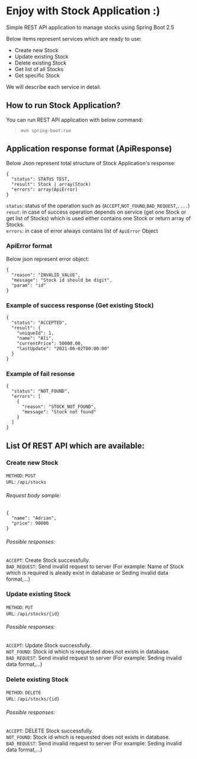 # Enjoy with Stock Application :)
Simple REST API application to manage stocks using Spring Boot 2.5

Below items represent services which are ready to use:

  * Create new Stock
  * Update existing Stock
  * Delete existing Stock
  * Get list of all Stocks
  * Get specific Stock

We will describe each service in detail.

## How to run Stock Application?

You can run REST API application with below command:
>`mvn spring-boot:run`

## Application response format (ApiResponse)
Below Json represent total structure of Stock Application's response:
```
{
  "status": STATUS TEST,
  "result": Stock | array(Stock)
  "errors": array(ApiError)
}
```
`status`: status of the operation such as (`ACCEPT`,`NOT_FOUND`,`BAD_REQUEST`,`....`)  
`resut`: in case of success operation depends on service (get one Stock or get list of Stocks) which is used either contains one Stock or return array of Stocks.  
`errors`: in case of error always contains list of `ApiError` Object

### ApiError format
Below json represent error object:
```
{
  "reason": "INVALID_VALUE",
  "message": "Stock id should be digit",
  "param": "id"
}
```
### Example of success response (Get existing Stock)

```
{
  "status": "ACCEPTED",
  "result": {
    "uniqueId": 1,
    "name": "Ali",
    "currentPrice": 50000.00,
    "lastUpdate": "2021-06-02T00:00:00"
  }
}
```
### Example of fail resonse 
```
{
  "status": "NOT_FOUND",
  "errors": [
    {
      "reason": "STOCK_NOT_FOUND",
      "message": "Stock not found"
    }
  ]
}
```

## List Of REST API which are available:

### Create new Stock
`METHOD`: `POST`  
`URL`: `/api/stocks`

###### Request body sample:  
```
{
  "name": "Adrian",
  "price": 90000
}
```
###### Possible responses:
`ACCEPT`: Create Stock successfully.  
`BAD_REQUEST`: Send invalid request to server (For example: Name of Stock which is required is aleady exist in database or Seding invalid data format,...)  

### Update existing Stock
`METHOD`: `PUT`  
`URL`: `/api/stocks/{id}`

###### Possible responses:
`ACCEPT`: Update Stock successfully.  
`NOT_FOUND`: Stock id which is requested does not exists in database.
`BAD_REQUEST`: Send invalid request to server (For example: Seding invalid data format,...)  

### Delete existing Stock
`METHOD`: `DELETE`  
`URL`: `/api/stocks/{id}`

###### Possible responses:
`ACCEPT`: DELETE Stock successfully.  
`NOT_FOUND`: Stock id which is requested does not exists in database.
`BAD_REQUEST`: Send invalid request to server (For example: Seding invalid data format,...)  








